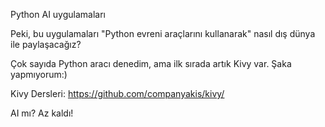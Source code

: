 Python AI uygulamaları

Peki, bu uygulamaları "Python evreni araçlarını kullanarak" nasıl dış dünya ile paylaşacağız?

Çok sayıda Python aracı denedim, ama ilk sırada artık Kivy var. Şaka yapmıyorum:)

Kivy Dersleri:
https://github.com/companyakis/kivy/

AI mı? Az kaldı!
